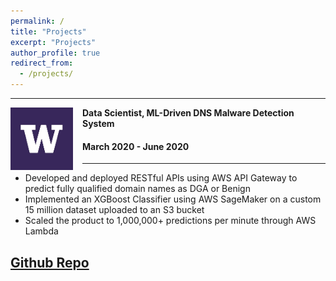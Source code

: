 ```yaml
---
permalink: /
title: "Projects"
excerpt: "Projects"
author_profile: true
redirect_from: 
  - /projects/
---
```


-----
<img align="left" height="100" width="100" src="../images/UW_Logo2.jpg" style="padding-right:15px">

**Data Scientist, ML-Driven DNS Malware Detection System**
#### March 2020 - June 2020 

-----
*	Developed and deployed RESTful APIs using AWS API Gateway to predict fully qualified domain names as DGA or Benign
*	Implemented an XGBoost Classifier using AWS SageMaker on a custom 15 million dataset uploaded to an S3 bucket
*	Scaled the product to 1,000,000+ predictions per minute through AWS Lambda <br>

[Github Repo](https://github.com/aayush1909/DGA-or-Benign)
-----
